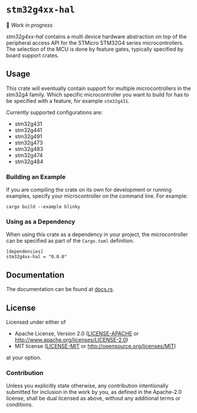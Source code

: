 # `stm32g4xx-hal`

🚧 *Work in progress*

_stm32g4xx-hal_ contains a multi device hardware abstraction on top of the
peripheral access API for the STMicro STM32G4 series microcontrollers. The
selection of the MCU is done by feature gates, typically specified by board
support crates.

## Usage

This crate will eventually contain support for multiple microcontrollers in the
stm32g4 family. Which specific microcontroller you want to build for has to be
specified with a feature, for example `stm32g431`.

Currently supported configurations are:

* stm32g431
* stm32g441
* stm32g491
* stm32g473
* stm32g483
* stm32g474
* stm32g484

### Building an Example

If you are compiling the crate on its own for development or running examples, 
specify your microcontroller on the command line. For example:

```
cargo build --example blinky
```

### Using as a Dependency

When using this crate as a dependency in your project, the microcontroller can 
be specified as part of the `Cargo.toml` definition.

```
[dependencies]
stm32g4xx-hal = "0.0.0"
```

## Documentation

The documentation can be found at [docs.rs](https://docs.rs/stm32g4xx-hal/).

## License

Licensed under either of

- Apache License, Version 2.0 ([LICENSE-APACHE](LICENSE-APACHE) or
  http://www.apache.org/licenses/LICENSE-2.0)
- MIT license ([LICENSE-MIT](LICENSE-MIT) or http://opensource.org/licenses/MIT)

at your option.

### Contribution

Unless you explicitly state otherwise, any contribution intentionally submitted
for inclusion in the work by you, as defined in the Apache-2.0 license, shall be
dual licensed as above, without any additional terms or conditions.